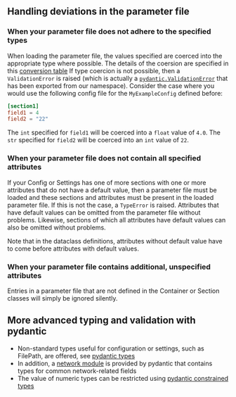 ## Handling deviations in the parameter file

### When your parameter file does not adhere to the specified types

When loading the parameter file, the values specified are coerced into the appropriate
type where possible. The details of the coersion are specified in this
[conversion table](https://docs.pydantic.dev/2.0/usage/conversion_table/) If type
coercion is not possible, then a `ValidationError` is raised (which is actually a
[`pydantic.ValidationError`](https://docs.pydantic.dev/latest/usage/validation_errors/)
that has been exported from our namespace). Consider the case where you would use the
following config file for the `MyExampleConfig` defined before:

```toml
[section1]
field1 = 4
field2 = "22"
```

The `int` specified for `field1` will be coerced into a `float` value of `4.0`.
The `str` specified for `field2` will be coerced into an `int` value of `22`.

### When your parameter file does not contain all specified attributes

If your Config or Settings has one of more sections with one or more attributes that do
not have a default value, then a parameter file must be loaded and these sections and
attributes must be present in the loaded parameter file. If this is not the case, a
`TypeError` is raised. Attributes that have default values can be omitted
from the parameter file without problems. Likewise, sections of which all attributes
have default values can also be omitted without problems.

Note that in the dataclass definitions, attributes without default value have to come
before attributes with default values.

### When your parameter file contains additional, unspecified attributes

Entries in a parameter file that are not defined in the Container or Section classes
will simply be ignored silently.

## More advanced typing and validation with pydantic

- Non-standard types useful for configuration or settings, such as FilePath,
  are offered, see [pydantic types](https://docs.pydantic.dev/latest/api/types/)
- In addition, a [network module](https://docs.pydantic.dev/latest/api/networks/) is
  provided by pydantic that contains types for common network-related fields
- The value of numeric types can be restricted using
  [pydantic constrained types](https://docs.pydantic.dev/latest/usage/types/number_types/#constrained-types)
